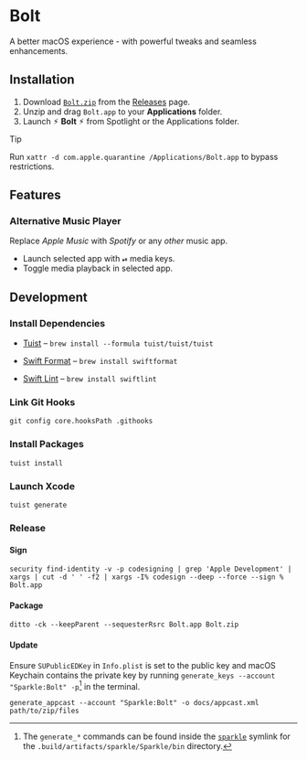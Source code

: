 # Bolt

A better macOS experience - with powerful tweaks and seamless enhancements.

## Installation

1. Download [`Bolt.zip`](https://github.com/navtoj/Bolt/releases/latest/download/Bolt.zip) from the [Releases](https://github.com/navtoj/Bolt/releases/latest) page.
2. Unzip and drag `Bolt.app` to your **Applications** folder.
3. Launch ⚡︎ **Bolt** ⚡︎ from Spotlight or the Applications folder.

> [!TIP]
> Run `xattr -d com.apple.quarantine /Applications/Bolt.app` to bypass restrictions.

## Features

### Alternative Music Player

Replace _Apple Music_ with _Spotify_ or any _other_ music app.

-   Launch selected app with `⏯` media keys.
-   Toggle media playback in selected app.

## Development

### Install Dependencies

-   [Tuist](https://github.com/tuist/tuist) – `brew install --formula tuist/tuist/tuist`

-   [Swift Format](https://github.com/nicklockwood/SwiftFormat) – `brew install swiftformat`

-   [Swift Lint](https://github.com/realm/SwiftLint) – `brew install swiftlint`

### Link Git Hooks

```shell
git config core.hooksPath .githooks
```

### Install Packages

```shell
tuist install
```

### Launch Xcode

```shell
tuist generate
```

### Release

#### Sign

```
security find-identity -v -p codesigning | grep 'Apple Development' | xargs | cut -d ' ' -f2 | xargs -I% codesign --deep --force --sign % Bolt.app
```

#### Package

```
ditto -ck --keepParent --sequesterRsrc Bolt.app Bolt.zip
```

#### Update

Ensure `SUPublicEDKey` in `Info.plist` is set to the public key and macOS Keychain contains the private key by running `generate_keys --account "Sparkle:Bolt" -p`[^1] in the terminal.

```
generate_appcast --account "Sparkle:Bolt" -o docs/appcast.xml path/to/zip/files
```

[^1]: The `generate_*` commands can be found inside the [`sparkle`](./sparkle) symlink for the `.build/artifacts/sparkle/Sparkle/bin` directory.
